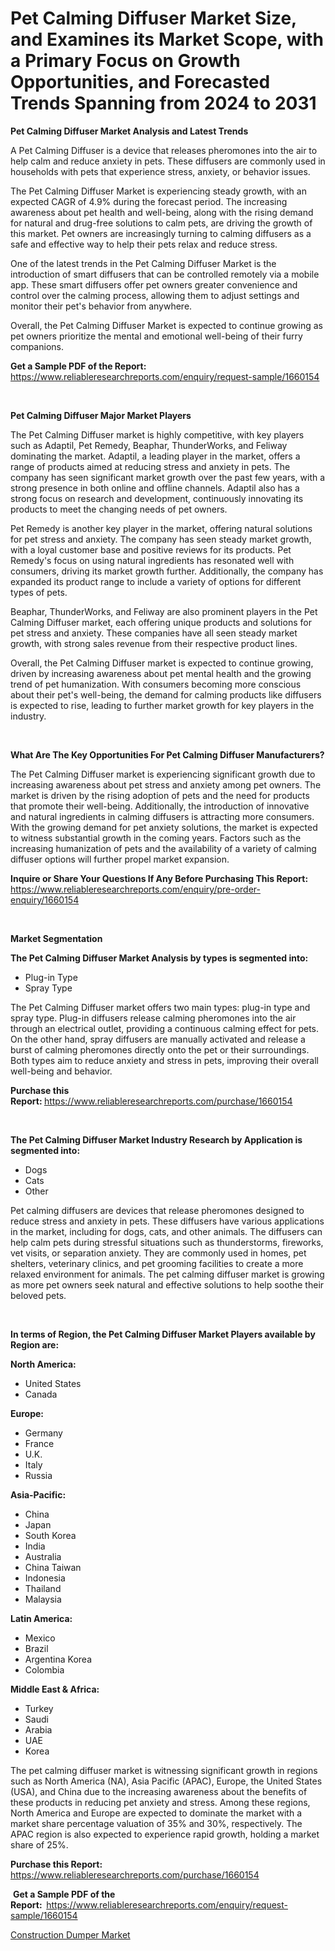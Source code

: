 <p><h1>Pet Calming Diffuser Market Size, and Examines its Market Scope, with a Primary Focus on Growth Opportunities, and Forecasted Trends Spanning from 2024 to 2031</h1></p><p><strong>Pet Calming Diffuser Market Analysis and Latest Trends</strong></p>
<p><p>A Pet Calming Diffuser is a device that releases pheromones into the air to help calm and reduce anxiety in pets. These diffusers are commonly used in households with pets that experience stress, anxiety, or behavior issues.</p><p>The Pet Calming Diffuser Market is experiencing steady growth, with an expected CAGR of 4.9% during the forecast period. The increasing awareness about pet health and well-being, along with the rising demand for natural and drug-free solutions to calm pets, are driving the growth of this market. Pet owners are increasingly turning to calming diffusers as a safe and effective way to help their pets relax and reduce stress.</p><p>One of the latest trends in the Pet Calming Diffuser Market is the introduction of smart diffusers that can be controlled remotely via a mobile app. These smart diffusers offer pet owners greater convenience and control over the calming process, allowing them to adjust settings and monitor their pet's behavior from anywhere.</p><p>Overall, the Pet Calming Diffuser Market is expected to continue growing as pet owners prioritize the mental and emotional well-being of their furry companions.</p></p>
<p><strong>Get a Sample PDF of the Report:&nbsp;</strong> <a href="https://www.reliableresearchreports.com/enquiry/request-sample/1660154">https://www.reliableresearchreports.com/enquiry/request-sample/1660154</a></p>
<p>&nbsp;</p>
<p><strong>Pet Calming Diffuser Major Market Players</strong></p>
<p><p>The Pet Calming Diffuser market is highly competitive, with key players such as Adaptil, Pet Remedy, Beaphar, ThunderWorks, and Feliway dominating the market. Adaptil, a leading player in the market, offers a range of products aimed at reducing stress and anxiety in pets. The company has seen significant market growth over the past few years, with a strong presence in both online and offline channels. Adaptil also has a strong focus on research and development, continuously innovating its products to meet the changing needs of pet owners.</p><p>Pet Remedy is another key player in the market, offering natural solutions for pet stress and anxiety. The company has seen steady market growth, with a loyal customer base and positive reviews for its products. Pet Remedy's focus on using natural ingredients has resonated well with consumers, driving its market growth further. Additionally, the company has expanded its product range to include a variety of options for different types of pets.</p><p>Beaphar, ThunderWorks, and Feliway are also prominent players in the Pet Calming Diffuser market, each offering unique products and solutions for pet stress and anxiety. These companies have all seen steady market growth, with strong sales revenue from their respective product lines.</p><p>Overall, the Pet Calming Diffuser market is expected to continue growing, driven by increasing awareness about pet mental health and the growing trend of pet humanization. With consumers becoming more conscious about their pet's well-being, the demand for calming products like diffusers is expected to rise, leading to further market growth for key players in the industry.</p></p>
<p>&nbsp;</p>
<p><strong>What Are The Key Opportunities For Pet Calming Diffuser Manufacturers?</strong></p>
<p><p>The Pet Calming Diffuser market is experiencing significant growth due to increasing awareness about pet stress and anxiety among pet owners. The market is driven by the rising adoption of pets and the need for products that promote their well-being. Additionally, the introduction of innovative and natural ingredients in calming diffusers is attracting more consumers. With the growing demand for pet anxiety solutions, the market is expected to witness substantial growth in the coming years. Factors such as the increasing humanization of pets and the availability of a variety of calming diffuser options will further propel market expansion.</p></p>
<p><strong>Inquire or Share Your Questions If Any Before Purchasing This Report:</strong> <a href="https://www.reliableresearchreports.com/enquiry/pre-order-enquiry/1660154">https://www.reliableresearchreports.com/enquiry/pre-order-enquiry/1660154</a></p>
<p>&nbsp;</p>
<p><strong>Market Segmentation</strong></p>
<p><strong>The Pet Calming Diffuser Market Analysis by types is segmented into:</strong></p>
<p><ul><li>Plug-in Type</li><li>Spray Type</li></ul></p>
<p><p>The Pet Calming Diffuser market offers two main types: plug-in type and spray type. Plug-in diffusers release calming pheromones into the air through an electrical outlet, providing a continuous calming effect for pets. On the other hand, spray diffusers are manually activated and release a burst of calming pheromones directly onto the pet or their surroundings. Both types aim to reduce anxiety and stress in pets, improving their overall well-being and behavior.</p></p>
<p><strong>Purchase this Report:&nbsp;</strong><a href="https://www.reliableresearchreports.com/purchase/1660154">https://www.reliableresearchreports.com/purchase/1660154</a></p>
<p>&nbsp;</p>
<p><strong>The Pet Calming Diffuser Market Industry Research by Application is segmented into:</strong></p>
<p><ul><li>Dogs</li><li>Cats</li><li>Other</li></ul></p>
<p><p>Pet calming diffusers are devices that release pheromones designed to reduce stress and anxiety in pets. These diffusers have various applications in the market, including for dogs, cats, and other animals. The diffusers can help calm pets during stressful situations such as thunderstorms, fireworks, vet visits, or separation anxiety. They are commonly used in homes, pet shelters, veterinary clinics, and pet grooming facilities to create a more relaxed environment for animals. The pet calming diffuser market is growing as more pet owners seek natural and effective solutions to help soothe their beloved pets.</p></p>
<p>&nbsp;</p>
<p><strong>In terms of Region, the Pet Calming Diffuser Market Players available by Region are:</strong></p>
<p>
    <p> <strong> North America: </strong>
        <ul>
            <li>United States</li>
            <li>Canada</li>
        </ul>
        </p> 
    <p> <strong> Europe: </strong>
        <ul>
            <li>Germany</li>
            <li>France</li>
            <li>U.K.</li>
            <li>Italy</li>
            <li>Russia</li>
        </ul>
        </p> 
    <p> <strong> Asia-Pacific: </strong>
        <ul>
            <li>China</li>
            <li>Japan</li>
            <li>South Korea</li>
            <li>India</li>
            <li>Australia</li>
            <li>China Taiwan</li>
            <li>Indonesia</li>
            <li>Thailand</li>
            <li>Malaysia</li>
        </ul>
        </p> 
    <p> <strong> Latin America: </strong>
        <ul>
            <li>Mexico</li>
            <li>Brazil</li>
            <li>Argentina Korea</li>
            <li>Colombia</li>
        </ul>
        </p> 
    <p> <strong> Middle East & Africa: </strong>
        <ul>
            <li>Turkey</li>
            <li>Saudi</li>
            <li>Arabia</li>
            <li>UAE</li>
            <li>Korea</li>
        </ul>
    </p>
    </p>
<p><p>The pet calming diffuser market is witnessing significant growth in regions such as North America (NA), Asia Pacific (APAC), Europe, the United States (USA), and China due to the increasing awareness about the benefits of these products in reducing pet anxiety and stress. Among these regions, North America and Europe are expected to dominate the market with a market share percentage valuation of 35% and 30%, respectively. The APAC region is also expected to experience rapid growth, holding a market share of 25%.</p></p>
<p><strong>Purchase this Report: </strong><a href="https://www.reliableresearchreports.com/purchase/1660154">https://www.reliableresearchreports.com/purchase/1660154</a></p>
<p>&nbsp;<strong>Get a Sample PDF of the Report:&nbsp;&nbsp;</strong><a href="https://www.reliableresearchreports.com/enquiry/request-sample/1660154">https://www.reliableresearchreports.com/enquiry/request-sample/1660154</a></p>
<p><strong></strong></p>
<p><p><a href="https://gamy-alyssum-396.notion.site/Construction-Dumper-Market-Dynamics-2024-2031-Also-about-Its-Market-Trends-Projections-and-Opport-551710030dd14c478ce4d27ee7621d5b">Construction Dumper Market</a></p></p>